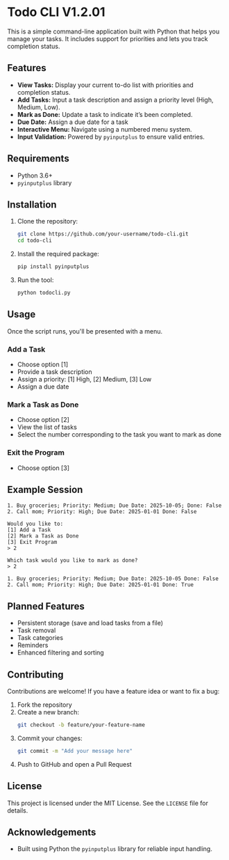 # Todo CLI V1.2.01

This is a simple command-line application built with Python that helps you manage your tasks. It includes support for priorities and lets you track completion status.

## Features

- **View Tasks:** Display your current to-do list with priorities and completion status.
- **Add Tasks:** Input a task description and assign a priority level (High, Medium, Low).
- **Mark as Done:** Update a task to indicate it’s been completed.
- **Due Date:** Assign a due date for a task
- **Interactive Menu:** Navigate using a numbered menu system.
- **Input Validation:** Powered by `pyinputplus` to ensure valid entries.

## Requirements

- Python 3.6+
- `pyinputplus` library

## Installation

1. Clone the repository:

   ```bash
   git clone https://github.com/your-username/todo-cli.git
   cd todo-cli
   ```

2. Install the required package:

   ```bash
   pip install pyinputplus
   ```

3. Run the tool:

   ```bash
   python todocli.py
   ```

## Usage

Once the script runs, you'll be presented with a menu.

### Add a Task

- Choose option [1]
- Provide a task description
- Assign a priority: [1] High, [2] Medium, [3] Low
- Assign a due date

### Mark a Task as Done

- Choose option [2]
- View the list of tasks
- Select the number corresponding to the task you want to mark as done

### Exit the Program

- Choose option [3]

## Example Session

```
1. Buy groceries; Priority: Medium; Due Date: 2025-10-05; Done: False
2. Call mom; Priority: High; Due Date: 2025-01-01 Done: False

Would you like to:
[1] Add a Task
[2] Mark a Task as Done
[3] Exit Program
> 2

Which task would you like to mark as done?
> 2

1. Buy groceries; Priority: Medium; Due Date: 2025-10-05 Done: False
2. Call mom; Priority: High; Due Date: 2025-01-01 Done: True
```

## Planned Features

- Persistent storage (save and load tasks from a file)
- Task removal
- Task categories
- Reminders
- Enhanced filtering and sorting

## Contributing

Contributions are welcome! If you have a feature idea or want to fix a bug:

1. Fork the repository
2. Create a new branch:
   ```bash
   git checkout -b feature/your-feature-name
   ```
3. Commit your changes:
   ```bash
   git commit -m "Add your message here"
   ```
4. Push to GitHub and open a Pull Request

## License

This project is licensed under the MIT License. See the `LICENSE` file for details.

## Acknowledgements

- Built using Python the `pyinputplus` library for reliable input handling.
